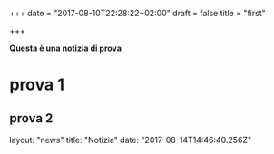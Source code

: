 +++
date = "2017-08-10T22:28:22+02:00"
draft = false
title = "first"

+++

**Questa è una notizia di prova**

# prova 1

## prova 2


layout: "news"
title: "Notizia"
date: "2017-08-14T14:46:40.256Z"
